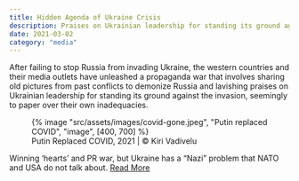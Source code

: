```yaml
---
title: Hidden Agenda of Ukraine Crisis
description: Praises on Ukrainian leadership for standing its ground against the invasion, seemingly to paper over their own inadequacies
date: 2021-03-02
category: "media"
---
```


After failing to stop Russia from invading Ukraine, the western countries and their media outlets have unleashed a propaganda war that involves sharing old pictures from past conflicts to demonize Russia and lavishing praises on Ukrainian leadership for standing its ground against the invasion, seemingly to paper over their own inadequacies.

<!-- excerpt -->

<figure>
{% image "src/assets/images/covid-gone.jpeg", "Putin replaced COVID", "image", [400, 700] %}
<figcaption>Putin Replaced COVID, 2021 | © Kiri Vadivelu</figcaption>
</figure>

Winning ‘hearts’ and PR war, but Ukraine has a “Nazi” problem that NATO and USA do not talk about. [Read More](https://www.opindia.com/2022/02/ukraine-dalliance-with-nazi-forces-problem-that-nato-and-usa-do-not-talk-about/)
